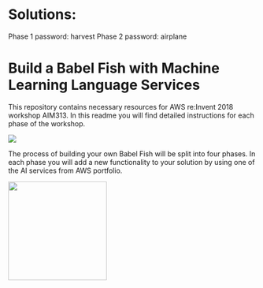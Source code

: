 # Solutions:

Phase 1 password: harvest
Phase 2 password: airplane


# Build a Babel Fish with Machine Learning Language Services

This repository contains necessary resources for AWS re:Invent 2018 workshop AIM313. In this readme you will find detailed instructions for each phase of the workshop.

<img src="img/flow.png" />

The process of building your own Babel Fish will be split into four phases. In each phase you will add a new functionality to your solution by using one of the AI services from AWS portfolio.

<a href="./guide/phase0"><img src="/img/button-get-started.png" width="200"></a>
